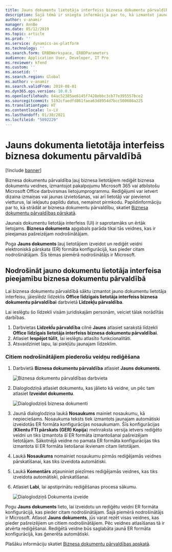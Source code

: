 ```yaml
---
title: Jauns dokumentu lietotāja interfeiss biznesa dokumentu pārvaldībā
description: Šajā tēmā ir sniegta informācija par to, kā izmantot jauno dokumentu lietotāja interfeisu (UI) elektroniskā pārskata (ER) struktūras biznesa dokumentu pārvaldības līdzeklī.
author: v-anamir
manager: AnnBe
ms.date: 05/12/2019
ms.topic: article
ms.prod: ''
ms.service: dynamics-ax-platform
ms.technology: ''
ms.search.form: ERBDWorkspace, ERBDParameters
audience: Application User, Developer, IT Pro
ms.reviewer: kfend
ms.custom: ''
ms.assetid: ''
ms.search.region: Global
ms.author: v-anamir
ms.search.validFrom: 2019-08-01
ms.dyn365.ops.version: 10.0.5
ms.openlocfilehash: 64ac52385ae6145f7428ebbc3cb77e395557bce2
ms.sourcegitcommit: 5192cfaedfd861faea63d8954d7bcc500608a225
ms.translationtype: HT
ms.contentlocale: lv-LV
ms.lasthandoff: 01/30/2021
ms.locfileid: "5092229"
---
```

# <a name="new-document-user-interface-in-business-document-management"></a>Jauns dokumenta lietotāja interfeiss biznesa dokumentu pārvaldībā

[!include [banner](../includes/banner.md)]

Biznesa dokumentu pārvaldība ļauj biznesa lietotājiem rediģēt biznesa dokumentu veidnes, izmantojot pakalpojumu Microsoft 365 vai atbilstošu Microsoft Office darbvirsmas lietojumprogrammu. Rediģējumi var ietvert dizaina izmaiņas vai jaunas izvietošanas, vai arī lietotāji var pievienot vietturus, lai iekļautu papildu datus, nemainot pirmkodu. Papildinformāciju par to, kā strādāt ar biznesa dokumentu pārvaldību, skatiet [Biznesa dokumentu pārvaldības pārskatā](er-business-document-management.md).

Jaunais dokumentu lietotāja interfeiss (UI) ir saprotamāks un ērtāk lietojams. **Biznesa dokumenta** apgabals parāda tikai tās veidnes, kas ir pieejamas pašreizējam nodrošinātājam.

Poga **Jauns dokuments** ļauj lietotājiem izveidot un rediģēt veidni elektroniskā pārskata (ER) formāta konfigurācijā, kas pieder citam nodrošinātājam. Šīs tēmas piemērā nodrošinātājs ir Microsoft.

## <a name="make-the-new-document-ui-in-business-document-management-available"></a>Nodrošināt jauno dokumentu lietotāja interfeisa pieejamību biznesa dokumentu pārvaldībā

Lai biznesa dokumentu pārvaldībā sāktu izmantot jauno dokumentu lietotāja interfeisu, jāieslēdz līdzeklis **Office līdzīgais lietotāja interfeiss biznesa dokumentu pārvaldībai** darbvietā **Līdzekļu pārvaldība**.

Lai ieslēgtu šo līdzekli visām juridiskajām personām, veiciet tālak norādītās darbības.

1. Darbvietas **Lïdzekĺu pārvaldība** cilnē **Jauns** atlasiet sarakstā līdzekli **Office līdzīgais lietotāja interfeiss biznesa dokumentu pārvaldībai**.
2. Atlasiet **Iespējot tūlīt**, lai ieslēgtu atlasīto funkcionalitāti.
3. Atsvaidziniet lapu, lai piekļūtu jaunajam līdzeklim.

### <a name="edit-templates-that-are-owned-by-other-providers"></a>Citiem nodrošinātājiem piederošu veidņu rediģēšana

1. Darbvietā **Biznesa dokumentu pārvaldība** atlasiet **Jauns dokuments**.

    ![Biznesa dokumentu pārvaldības darbvieta](./media/BDM_overview_new_template1.png)

2. Dialoglodziņā atlasiet dokumentu, kas jālieto kā veidne, un pēc tam atlasiet **Izveidot dokumentu**.

    ![Dialoglodziņš biznesa dokumenti](./media/BDM_overview_new_template2.png)

3. Jaunā dialoglodziņa laukā **Nosaukums** mainiet nosaukumu, kā nepieciešams. Nosaukuma teksts tiek izmantots jaunajam automātiski izveidotās ER formāta konfigurācijas nosaukumam. Šīs konfigurācijas (**Klientu FTI pārskats (GER) Kopija**) melnraksta versija ietvers rediģēto veidni un tiks izmantota šī ER formāta izmantošanai pašreizējam lietotājam. Sākotnējā veidne no pamata ER formāta konfigurācijas tiks izmantota šī ER formāta lietošanai ikvienam citam lietotājam.
4. Laukā **Nosaukums** nomainiet nosaukumu pirmās rediģējamās veidnes pārskatīšanai, kas tiks izveidota automātiski.
5. Laukā **Komentārs** atjauniniet piezīmes rediģējamās veidnes, kas tiks izveidota automātiski, pārskatīšanai.
6. Atlasiet **Labi**, lai apstiprinātu rediģēšanas procesa sākumu.

    ![Dialoglodziņš Dokumenta izveide](./media/BDM_overview_new_template3.png)

Pogu **Jauns dokuments** lieto, lai izveidotu un rediģētu veidni ER formāta konfigurācijā, kas pieder citam nodrošinātājam. Šajā piemērā nodrošinātājs ir Microsoft. Atlasot **Jauns dokuments**, jūs varat rezēt visas veidnes, kas pieder pašreizējiem un citiem nodrošinātājiem. Pēc veidnes atlasīšanas tā ir atvērta rediģēšanai. Rediģētā veidne būs saglabāta jaunā ER formāta konfigurācijā, kas ģenerēta automātiski.

Plašāku informāciju skatiet [Biznesa dokumentu pārvaldības apskatā](er-business-document-management.md).
